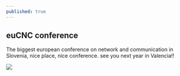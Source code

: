 ```yaml
---
published: true
---
```

## euCNC conference 

The biggest european conference on network and communication in Slovenia, nice place, nice conference. see you next year in Valencia!!

![]({{site.baseurl}}/_posts/euCNC.png)
